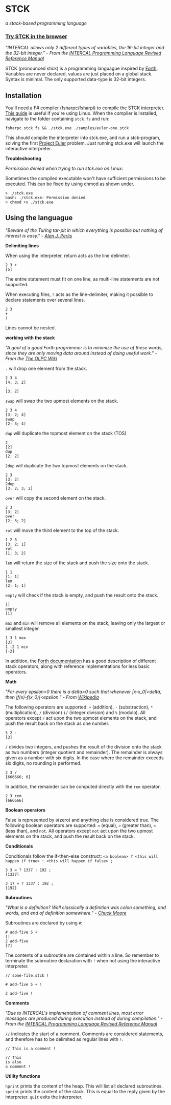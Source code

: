 STCK
====
_a stack-based programming language_

### [Try STCK in the browser](http://trystck.herokuapp.com/)

_"INTERCAL allows only 2 different types of variables, the 16-bit integer and the 32-bit integer." - From the [INTERCAL Programming Language Revised Reference Manual](http://www.muppetlabs.com/~breadbox/intercal-man/s03.html)_

STCK (pronounced stick) is a programming languague inspired by [Forth](https://en.wikipedia.org/wiki/Forth_(programming_language)). Variables are never declared, values are just placed on a global stack. Syntax is minimal. The only supported data-type is 32-bit integers.


Installation
------------

You'll need a F# compiler (fsharpc/fsharpi) to compile the STCK interpreter. [This guide](http://fsharp.org/use/linux/) is useful if you're using Linux. When the compiler is installed, navigate to the folder containing `stck.fs` and run:

    fsharpc stck.fs && ./stck.exe ./samples/euler-one.stck

This should compile the interpreter into stck.exe, and run a stck-program, solving the first [Project Euler](https://projecteuler.net/) problem. Just running stck.exe will launch the interactive interpreter.

**Troubleshooting**

_Permission denied when trying to run stck.exe on Linux:_

Sometimes the compiled executable won't have sufficient permissions to be executed. This can be fixed by using chmod as shown under.

    > ./stck.exe
    bash: ./stck.exe: Permission denied
    > chmod +x ./stck.exe



Using the languague
-------------------

_"Beware of the Turing tar-pit in which everything is possible but nothing of interest is easy." - [Alan J. Perlis](http://pu.inf.uni-tuebingen.de/users/klaeren/epigrams.html)_

**Delimiting lines**

When using the interpreter, return acts as the line delimiter.

    2 3 +
    [5]

The entire statement must fit on one line, as multi-line statements are not supported.

When executing files, `!` acts as the line-delimiter, making it possible to declare statements over several lines.

    2 3
    +
    !

Lines cannot be nested.

**working with the stack**

_"A goal of a good Forth programmer is to minimize the use of these words, since they are only moving data around instead of doing useful work." - From the [The OLPC Wiki](http://wiki.laptop.org/go/Forth_stack_operators)_

`.` will drop one element from the stack.

    2 3 4
    [4; 3; 2]
    .
    [3; 2]

`swap` will swap the two upmost elements on the stack.

    2 3 4
    [3; 2; 4]
    swap
    [2; 3; 4]

`dup` will duplicate the topmost element on the stack (TOS)

    2
    [2]
    dup
    [2; 2]

`2dup` will duplicate the two topmost elements on the stack.

    2 3
    [3; 2]
    2dup
    [3; 2; 3; 2]

`over` will copy the second element on the stack.

    2 3
    [3; 2]
    over
    [2; 3; 2]

`rot` will move the third element to the top of the stack.

    1 2 3
    [3; 2; 1]
    rot
    [1; 3; 2]

`len` will return the size of the stack and push the size onto the stack.

    1 1
    [1; 1]
    len
    [2; 1; 1]

`empty` will check if the stack is empty, and push the result onto the stack.

    []
    empty
    [1]

`max` and `min` will remove all elements on the stack, leaving only the largest or smallest integer.

    1 3 1 max
    [3]
    1 -2 1 min
    [-2]

In addition, the [Forth documentation](http://wiki.laptop.org/go/Forth_stack_operators) has a good description of different stack operators, along with reference implementations for less basic operators.

**Math**

_"For every epsilon>0 there is a delta>0 such that whenever |x-x_0|<delta, then |f(x)-f(x_0)|<epsilon." - From [Wikipedia](https://en.wikipedia.org/wiki/(%CE%B5,_%CE%B4)-definition_of_limit)_

The following operators are supported: `+` (addition), `-` (substraction), `*` (multiplication), `/` (division) `i/` (integer division) and `%` (modulo). All operators except `/` act upon the two upmost elements on the stack, and push the result back on the stack as one number.

    5 2 -
    [3]

`/` divides two integers, and pushes the result of the division onto the stack as two numbers (integer quotient and remainder). The remainder is always given as a number with six digits. In the case where the remainder exceeds six digits, no rounding is performed.

    2 3 /
    [666666; 0]

In addition, the remainder can be computed directly with the `rem` operator.

    2 3 rem
    [666666]

**Boolean operators**

False is represented by `0`(zero) and anything else is considered true. The following boolean operators are supported: `=` (equal), `>` (greater than), `<` (less than), and `not`. All operators except `not` act upon the two upmost elements on the stack, and push the result back on the stack.

**Conditionals**

Conditionals follow the if-then-else construct: `<a boolean> ? <this will happen if true> : <this will happen if false> ;`

    3 3 = ? 1337 : 192 ;
    [1337]

    3 17 = ? 1337 : 192 ;
    [192]

**Subroutines**

_"What is a definition? Well classically a definition was colon something, and words, and end of definition somewhere." - [Chuck Moore](http://www.ultratechnology.com/1xforth.htm)_

Subroutines are declared by using `#`:

    # add-five 5 +
    []
    2 add-five
    [7]

The contents of a subroutine are contained within a line. So remember to terminate the subroutine declaration with `!` when not using the interactive interpreter.

    // some-file.stck !
    
    # add-five 5 + !
    
    2 add-five !

**Comments**

_"Due to INTERCAL's implementation of comment lines, most error messages are produced during execution instead of during compilation." - From the [INTERCAL Programming Language Revised Reference Manual](http://www.muppetlabs.com/~breadbox/intercal-man/s09.html)_

`//` indicates the start of a comment. Comments are considered statements, and therefore has to be delimited as regular lines with `!`.

    // This is a comment !
    
    // This 
    is also 
    a comment !

**Utility functions**

`hprint` prints the content of the heap. This will list all declared subroutines.
`sprint` prints the content of the stack. This is equal to the reply given by the interpreter.
`quit` exits the interpreter.
